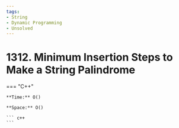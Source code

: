 ```yaml
---
tags:
- String
- Dynamic Programming
- Unsolved
---
```



# 1312. Minimum Insertion Steps to Make a String Palindrome

=== "C++"

    **Time:** O()

    **Space:** O()

    ``` c++
    ```